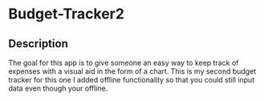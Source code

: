 # Budget-Tracker2

## Description 

 The goal for this app is to give someone an easy way to keep track of expenses with a visual aid in the form of a chart.
 This is my second budget tracker for this one I added offline functionality so that you could still input data even though your offline.

 